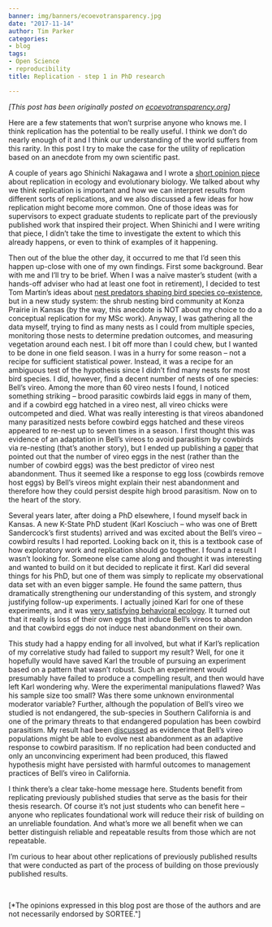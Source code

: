 ```yaml
---
banner: img/banners/ecoevotransparency.jpg
date: "2017-11-14"
author: Tim Parker
categories:
- blog
tags:
- Open Science
- reproducibility
title: Replication - step 1 in PhD research

---
```


*[This post has been originally posted on [ecoevotransparency.org](http://www.ecoevotransparency.org/)]*    



Here are a few statements that won’t surprise anyone who knows me. I think replication has the potential to be really useful. I think we don’t do nearly enough of it and I think our understanding of the world suffers from this rarity. In this post I try to make the case for the utility of replication based on an anecdote from my own scientific past.   

A couple of years ago Shinichi Nakagawa and I wrote a [short opinion piece](https://bmcbiol.biomedcentral.com/articles/10.1186/s12915-015-0196-3) about replication in ecology and evolutionary biology. We talked about why we think replication is important and how we can interpret results from different sorts of replications, and we also discussed a few ideas for how replication might become more common. One of those ideas was for supervisors to expect graduate students to replicate part of the previously published work that inspired their project. When Shinichi and I were writing that piece, I didn’t take the time to investigate the extent to which this already happens, or even to think of examples of it happening.   

Then out of the blue the other day, it occurred to me that I’d seen this happen up-close with one of my own findings. First some background. Bear with me and I’ll try to be brief. When I was a naïve master’s student (with a hands-off adviser who had at least one foot in retirement), I decided to test Tom Martin’s ideas about [nest predators shaping bird species co-existence](https://www.pnas.org/content/85/7/2196.abstract), but in a new study system: the shrub nesting bird community at Konza Prairie in Kansas (by the way, this anecdote is NOT about my choice to do a conceptual replication for my MSc work). Anyway, I was gathering all the data myself, trying to find as many nests as I could from multiple species, monitoring those nests to determine predation outcomes, and measuring vegetation around each nest. I bit off more than I could chew, but I wanted to be done in one field season. I was in a hurry for some reason – not a recipe for sufficient statistical power. Instead, it was a recipe for an ambiguous test of the hypothesis since I didn’t find many nests for most bird species. I did, however, find a decent number of nests of one species: Bell’s vireo. Among the more than 60 vireo nests I found, I noticed something striking – brood parasitic cowbirds laid eggs in many of them, and if a cowbird egg hatched in a vireo nest, all vireo chicks were outcompeted and died. What was really interesting is that vireos abandoned many parasitized nests before cowbird eggs hatched and these vireos appeared to re-nest up to seven times in a season. I first thought this was evidence of an adaptation in Bell’s vireos to avoid parasitism by cowbirds via re-nesting (that’s another story), but I ended up publishing a [paper](https://www.jstor.org/stable/4164135) that pointed out that the number of vireo eggs in the nest (rather than the number of cowbird eggs) was the best predictor of vireo nest abandonment. Thus it seemed like a response to egg loss (cowbirds remove host eggs) by Bell’s vireos might explain their nest abandonment and therefore how they could persist despite high brood parasitism. Now on to the heart of the story.   

Several years later, after doing a PhD elsewhere, I found myself back in Kansas. A new K-State PhD student (Karl Kosciuch – who was one of Brett Sandercock’s first students) arrived and was excited about the Bell’s vireo –cowbird results I had reported. Looking back on it, this is a textbook case of how exploratory work and replication should go together. I found a result I wasn’t looking for. Someone else came along and thought it was interesting and wanted to build on it but decided to replicate it first. Karl did several things for his PhD, but one of them was simply to replicate my observational data set with an even bigger sample. He found the same pattern, thus dramatically strengthening our understanding of this system, and strongly justifying follow-up experiments. I actually joined Karl for one of these experiments, and it was [very satisfying behavioral ecology](https://doi.org/10.1093/beheco/arl025). It turned out that it really is loss of their own eggs that induce Bell’s vireos to abandon and that cowbird eggs do not induce nest abandonment on their own.   

This study had a happy ending for all involved, but what if Karl’s replication of my correlative study had failed to support my result? Well, for one it hopefully would have saved Karl the trouble of pursuing an experiment based on a pattern that wasn’t robust. Such an experiment would presumably have failed to produce a compelling result, and then would have left Karl wondering why. Were the experimental manipulations flawed? Was his sample size too small? Was there some unknown environmental moderator variable? Further, although the population of Bell’s vireo we studied is not endangered, the sub-species in Southern California is and one of the primary threats to that endangered population has been cowbird parasitism. My result had been [discussed](https://www.jstor.org/stable/40166816?seq=1) as evidence that Bell’s vireo populations might be able to evolve nest abandonment as an adaptive response to cowbird parasitism. If no replication had been conducted and only an unconvincing experiment had been produced, this flawed hypothesis might have persisted with harmful outcomes to management practices of Bell’s vireo in California.   

I think there’s a clear take-home message here. Students benefit from replicating previously published studies that serve as the basis for their thesis research. Of course it’s not just students who can benefit here – anyone who replicates foundational work will reduce their risk of building on an unreliable foundation. And what’s more we all benefit when we can better distinguish reliable and repeatable results from those which are not repeatable.   

I’m curious to hear about other replications of previously published results that were conducted as part of the process of building on those previously published results.   



&nbsp;
&nbsp;

[*The opinions expressed in this blog post are those of the authors and are not necessarily endorsed by SORTEE."]  